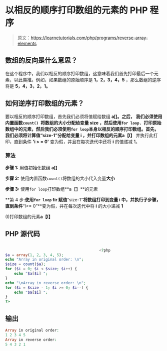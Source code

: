 # 以相反的顺序打印数组的元素的 PHP 程序

> 原文：<https://learnetutorials.com/php/programs/reverse-array-elements>

## 数组的反向是什么意思？

在这个程序中，我们以相反的顺序打印数组，这意味着我们首先打印最后一个元素，以此类推。例如，如果数组的原始顺序是 **1，2，3，4，5** ，那么数组的逆序将是 **5，4，3，2，1。**

## 如何逆序打印数组的元素？

要以相反的顺序打印数组，首先我们必须将值赋给数组 **a[]。**之后， 我们必须使用内置函数`count() `将数组的大小分配给变量 **size** ，然后使用`for loop. `打印原始数组中的元素，然后我们必须使用`for loop`本身以相反的顺序打印数组。首先，我们必须将计算值**“size-1”**分配给变量 **i** ，并打印数组的元素**a【I】** 并执行此打印，直到条件 **'i > = 0'** 变为假，并且在每次迭代中还将 **i** 的值递减 1。

### 算法

**步骤 1:** 用值初始化数组 **a[]**

**步骤 2:** 使用内置函数`count()`将数组的大小代入变量**大小**

**步骤 3:** 使用`for loop`打印数组**a【】**的元素

**第 4 步:**使用`for loop` fir 赋值**“size-1”**将数组打印到变量 **i** 中，并执行子步骤，直到条件**“I>= 0”**变为假，并在每次迭代中将 **i** 的大小递减 **1**

(I)打印数组的元素**a【I】**

## PHP 源代码

```php

                                          <?php
$a = array(1, 2, 3, 4, 5);
echo "Array in original order: \n";
$size = count($a);
for ($i = 0; $i < $size; $i++) {
    echo "$a[$i] ";
}
echo "\nArray in reverse order: \n";
for ($i = $size - 1; $i >= 0; $i--) {
    echo "$a[$i] ";
}
?>

```

## 输出

```php
Array in original order:
1 2 3 4 5
Array in reverse order:
5 4 3 2 1
```